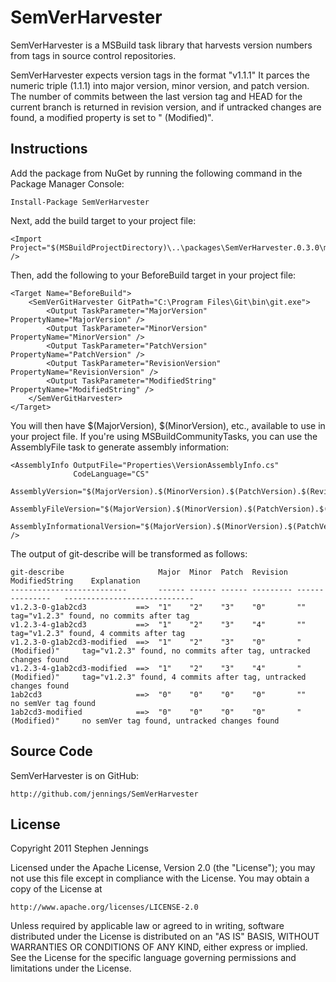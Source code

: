 SemVerHarvester
====================

SemVerHarvester is a MSBuild task library that harvests version numbers from
tags in source control repositories.  

SemVerHarvester expects version tags in the format "v1.1.1" It parces the numeric 
triple (1.1.1) into major version, minor version, and patch version.  The number of 
commits between the last version tag and HEAD for the current branch is returned in
revision version, and if untracked changes are found, a modified property is set to
 " (Modified)".

## Instructions

Add the package from NuGet by running the following command in the Package
Manager Console:

    Install-Package SemVerHarvester

Next, add the build target to your project file:

    <Import Project="$(MSBuildProjectDirectory)\..\packages\SemVerHarvester.0.3.0\msbuild\SemVerHarvester.Targets" />


Then, add the following to your BeforeBuild target in your project file:

    <Target Name="BeforeBuild">
        <SemVerGitHarvester GitPath="C:\Program Files\Git\bin\git.exe">
            <Output TaskParameter="MajorVersion" PropertyName="MajorVersion" />
            <Output TaskParameter="MinorVersion" PropertyName="MinorVersion" />
            <Output TaskParameter="PatchVersion" PropertyName="PatchVersion" />
            <Output TaskParameter="RevisionVersion" PropertyName="RevisionVersion" />
            <Output TaskParameter="ModifiedString" PropertyName="ModifiedString" />
        </SemVerGitHarvester>
    </Target>

You will then have $(MajorVersion), $(MinorVersion), etc., available to use in your
project file. If you're using MSBuildCommunityTasks, you can use the AssemblyFile
task to generate assembly information:

    <AssemblyInfo OutputFile="Properties\VersionAssemblyInfo.cs"
                  CodeLanguage="CS"
                  AssemblyVersion="$(MajorVersion).$(MinorVersion).$(PatchVersion).$(RevisionVersion)"
                  AssemblyFileVersion="$(MajorVersion).$(MinorVersion).$(PatchVersion).$(RevisionVersion)"
                  AssemblyInformationalVersion="$(MajorVersion).$(MinorVersion).$(PatchVersion).$(RevisionVersion)$(ModifiedString)" />


The output of git-describe will be transformed as follows:

    git-describe                     Major  Minor  Patch  Revision  ModifiedString    Explanation
    --------------------------       ------ ------ ------ --------- ---------------   -----------------------------
    v1.2.3-0-g1ab2cd3           ==>  "1"    "2"    "3"    "0"       ""                tag="v1.2.3" found, no commits after tag
    v1.2.3-4-g1ab2cd3           ==>  "1"    "2"    "3"    "4"       ""                tag="v1.2.3" found, 4 commits after tag
    v1.2.3-0-g1ab2cd3-modified  ==>  "1"    "2"    "3"    "0"       " (Modified)"     tag="v1.2.3" found, no commits after tag, untracked changes found
    v1.2.3-4-g1ab2cd3-modified  ==>  "1"    "2"    "3"    "4"       " (Modified)"     tag="v1.2.3" found, 4 commits after tag, untracked changes found
    1ab2cd3                     ==>  "0"    "0"    "0"    "0"       ""                no semVer tag found
    1ab2cd3-modified            ==>  "0"    "0"    "0"    "0"       " (Modified)"     no semVer tag found, untracked changes found


## Source Code

SemVerHarvester is on GitHub:

    http://github.com/jennings/SemVerHarvester


## License

Copyright 2011 Stephen Jennings

Licensed under the Apache License, Version 2.0 (the "License");
you may not use this file except in compliance with the License.
You may obtain a copy of the License at

    http://www.apache.org/licenses/LICENSE-2.0

Unless required by applicable law or agreed to in writing, software
distributed under the License is distributed on an "AS IS" BASIS,
WITHOUT WARRANTIES OR CONDITIONS OF ANY KIND, either express or implied.
See the License for the specific language governing permissions and
limitations under the License.
